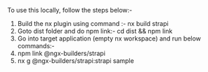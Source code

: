 To use this locally, follow the steps below:-

1. Build the nx plugin using command :- nx build strapi
2. Goto dist folder and do npm link:- cd dist && npm link
3. Go into target application (empty nx workspace) and run below commands:-
4. npm link @ngx-builders/strapi
3. nx g @ngx-builders/strapi:strapi sample

